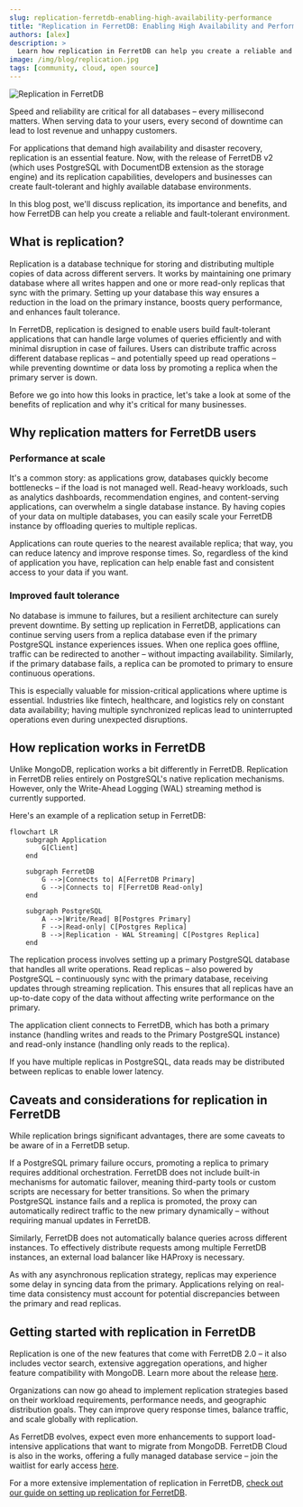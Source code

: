 ```yaml
---
slug: replication-ferretdb-enabling-high-availability-performance
title: "Replication in FerretDB: Enabling High Availability and Performance"
authors: [alex]
description: >
  Learn how replication in FerretDB can help you create a reliable and fault-tolerant environment for your applications.
image: /img/blog/replication.jpg
tags: [community, cloud, open source]
---
```


![Replication in FerretDB](/img/blog/replication.jpg)

Speed and reliability are critical for all databases – every millisecond matters.
When serving data to your users, every second of downtime can lead to lost revenue and unhappy customers.

<!--truncate-->

For applications that demand high availability and disaster recovery, replication is an essential feature.
Now, with the release of FerretDB v2 (which uses PostgreSQL with DocumentDB extension as the storage engine) and its replication capabilities, developers and businesses can create fault-tolerant and highly available database environments.

In this blog post, we'll discuss replication, its importance and benefits, and how FerretDB can help you create a reliable and fault-tolerant environment.

## What is replication?

Replication is a database technique for storing and distributing multiple copies of data across different servers.
It works by maintaining one primary database where all writes happen and one or more read-only replicas that sync with the primary.
Setting up your database this way ensures a reduction in the load on the primary instance, boosts query performance, and enhances fault tolerance.

In FerretDB, replication is designed to enable users build fault-tolerant applications that can handle large volumes of queries efficiently and with minimal disruption in case of failures.
Users can distribute traffic across different database replicas – and potentially speed up read operations – while preventing downtime or data loss by promoting a replica when the primary server is down.

Before we go into how this looks in practice, let's take a look at some of the benefits of replication and why it's critical for many businesses.

## Why replication matters for FerretDB users

### Performance at scale

It's a common story: as applications grow, databases quickly become bottlenecks – if the load is not managed well.
Read-heavy workloads, such as analytics dashboards, recommendation engines, and content-serving applications, can overwhelm a single database instance.
By having copies of your data on multiple databases, you can easily scale your FerretDB instance by offloading queries to multiple replicas.

Applications can route queries to the nearest available replica; that way, you can reduce latency and improve response times.
So, regardless of the kind of application you have, replication can help enable fast and consistent access to your data if you want.

### Improved fault tolerance

No database is immune to failures, but a resilient architecture can surely prevent downtime.
By setting up replication in FerretDB, applications can continue serving users from a replica database even if the primary PostgreSQL instance experiences issues.
When one replica goes offline, traffic can be redirected to another – without impacting availability.
Similarly, if the primary database fails, a replica can be promoted to primary to ensure continuous operations.

This is especially valuable for mission-critical applications where uptime is essential.
Industries like fintech, healthcare, and logistics rely on constant data availability; having multiple synchronized replicas lead to uninterrupted operations even during unexpected disruptions.

## How replication works in FerretDB

Unlike MongoDB, replication works a bit differently in FerretDB.
Replication in FerretDB relies entirely on PostgreSQL's native replication mechanisms.
However, only the Write-Ahead Logging (WAL) streaming method is currently supported.

Here's an example of a replication setup in FerretDB:

```mermaid
flowchart LR
    subgraph Application
        G[Client]
    end

    subgraph FerretDB
        G -->|Connects to| A[FerretDB Primary]
        G -->|Connects to| F[FerretDB Read-only]
    end

    subgraph PostgreSQL
        A -->|Write/Read| B[Postgres Primary]
        F -->|Read-only| C[Postgres Replica]
        B -->|Replication - WAL Streaming| C[Postgres Replica]
    end
```

The replication process involves setting up a primary PostgreSQL database that handles all write operations.
Read replicas – also powered by PostgreSQL – continuously sync with the primary database, receiving updates through streaming replication.
This ensures that all replicas have an up-to-date copy of the data without affecting write performance on the primary.

The application client connects to FerretDB, which has both a primary instance (handling writes and reads to the Primary PostgreSQL instance) and read-only instance (handling only reads to the replica).

If you have multiple replicas in PostgreSQL, data reads may be distributed between replicas to enable lower latency.

## Caveats and considerations for replication in FerretDB

While replication brings significant advantages, there are some caveats to be aware of in a FerretDB setup.

If a PostgreSQL primary failure occurs, promoting a replica to primary requires additional orchestration.
FerretDB does not include built-in mechanisms for automatic failover, meaning third-party tools or custom scripts are necessary for better transitions.
So when the primary PostgreSQL instance fails and a replica is promoted, the proxy can automatically redirect traffic to the new primary dynamically – without requiring manual updates in FerretDB.

Similarly, FerretDB does not automatically balance queries across different instances.
To effectively distribute requests among multiple FerretDB instances, an external load balancer like HAProxy is necessary.

As with any asynchronous replication strategy, replicas may experience some delay in syncing data from the primary.
Applications relying on real-time data consistency must account for potential discrepancies between the primary and read replicas.

## Getting started with replication in FerretDB

Replication is one of the new features that come with FerretDB 2.0 – it also includes vector search, extensive aggregation operations, and higher feature compatibility with MongoDB.
Learn more about the release [here](https://blog.ferretdb.io/ferretdb-releases-v2-faster-more-compatible-mongodb-alternative/).

Organizations can now go ahead to implement replication strategies based on their workload requirements, performance needs, and geographic distribution goals.
They can improve query response times, balance traffic, and scale globally with replication.

As FerretDB evolves, expect even more enhancements to support load-intensive applications that want to migrate from MongoDB.
FerretDB Cloud is also in the works, offering a fully managed database service – join the waitlist for early access [here](https://cloud.ferretdb.com/signup).

For a more extensive implementation of replication in FerretDB, [check out our guide on setting up replication for FerretDB](https://docs.ferretdb.io/guides/replication/).
